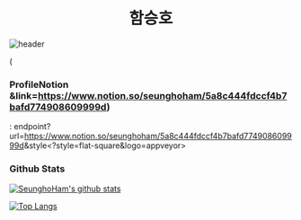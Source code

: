 
<!--
![header](https://capsule-render.vercel.app/api?type=waving&color=auto&height=300&section=header&text=Seungho%20Ham&fontSize=90&fontColor=fffafa&animation=fadeIn&fontAlign=60)

<h3 align="center"><b>나에 대하여</b></h3>
<p align="center">게임 클라이언트 개발자 입니다! </p>


![header](https://img.shields.io/badge/Unity%20Engine-a9a9a9?style=flat-square&logo=Vimeo&logoColor=white&link=https://velog.io/@new_wisdom)
![header](https://img.shields.io/badge/테스트1%20테스트2-00ffff?style=flat-square&logo=Vimeo&logoColor=white&link=https://velog.io/@new_wisdom)
<img src="https://img.shields.io/badge/C-AFEEEE?style=flat-square&logo=C&logoColor=white"/></a>&nbsp 
-->

<h1 align="center"><b>함승호</b></h1>

![header](https://img.shields.io/badge/ProfileNotion-123456?style=flat-square&logo=Notion&logoColor=white&link=https://www.notion.so/seunghoham/5a8c444fdccf4b7bafd774908609999d)

(<h3 align="left"><b> ProfileNotion &link=https://www.notion.so/seunghoham/5a8c444fdccf4b7bafd774908609999d) </b></h3>
  
  : endpoint?url=<https://www.notion.so/seunghoham/5a8c444fdccf4b7bafd774908609999d>&style<?style=flat-square&logo=appveyor> 



<!-- ![Anurag's GitHub stats](https://github-readme-stats.vercel.app/api?username=SeunghoHam&show_icons=true&theme=radical) -->



#### <h3 align="left"><b> Github Stats </b></h3>
[![SeunghoHam's github stats](https://github-readme-stats.vercel.app/api?username=SeunghoHam&bg_color=ffa745,fe869f,ef7ac8,a083ed,43aeff&title_color=fff&text_color=fff&show_icons=true&count_private=true)](https://github.com/SeunghoHam)

<!--
#### <h3 align="left"><b> Languages > </b></h3> 
-->
[![Top Langs](https://github-readme-stats.vercel.app/api/top-langs/?username=SeunghoHam&layout=compact)](https://github.com/SeunghoHam)
